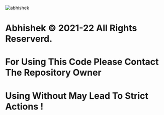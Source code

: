 ![abhishek](https://user-images.githubusercontent.com/84964362/120988913-9dba7400-c79c-11eb-98a1-1491644cee05.gif)
# Abhishek © 2021-22 All Rights Reserverd.

# For Using This Code Please Contact The Repository Owner

# Using Without May Lead To Strict Actions !
